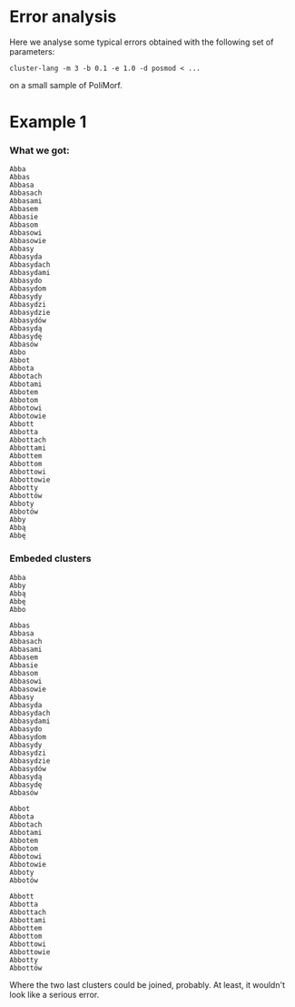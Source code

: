 Error analysis
==============

Here we analyse some typical errors obtained with the following
set of parameters:

    cluster-lang -m 3 -b 0.1 -e 1.0 -d posmod < ...

on a small sample of PoliMorf.


Example 1
=========

### What we got:

    Abba
    Abbas
    Abbasa
    Abbasach
    Abbasami
    Abbasem
    Abbasie
    Abbasom
    Abbasowi
    Abbasowie
    Abbasy
    Abbasyda
    Abbasydach
    Abbasydami
    Abbasydo
    Abbasydom
    Abbasydy
    Abbasydzi
    Abbasydzie
    Abbasydów
    Abbasydą
    Abbasydę
    Abbasów
    Abbo
    Abbot
    Abbota
    Abbotach
    Abbotami
    Abbotem
    Abbotom
    Abbotowi
    Abbotowie
    Abbott
    Abbotta
    Abbottach
    Abbottami
    Abbottem
    Abbottom
    Abbottowi
    Abbottowie
    Abbotty
    Abbottów
    Abboty
    Abbotów
    Abby
    Abbą
    Abbę

### Embeded clusters

    Abba
    Abby
    Abbą
    Abbę
    Abbo
    
    Abbas
    Abbasa
    Abbasach
    Abbasami
    Abbasem
    Abbasie
    Abbasom
    Abbasowi
    Abbasowie
    Abbasy
    Abbasyda
    Abbasydach
    Abbasydami
    Abbasydo
    Abbasydom
    Abbasydy
    Abbasydzi
    Abbasydzie
    Abbasydów
    Abbasydą
    Abbasydę
    Abbasów
    
    Abbot
    Abbota
    Abbotach
    Abbotami
    Abbotem
    Abbotom
    Abbotowi
    Abbotowie
    Abboty
    Abbotów
    
    Abbott
    Abbotta
    Abbottach
    Abbottami
    Abbottem
    Abbottom
    Abbottowi
    Abbottowie
    Abbotty
    Abbottów

Where the two last clusters could be joined, probably.
At least, it wouldn't look like a serious error.

